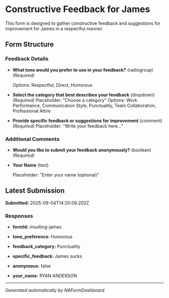 # Constructive Feedback for James

This form is designed to gather constructive feedback and suggestions for improvement for James in a respectful manner.

## Form Structure


### Feedback Details


- **What tone would you prefer to use in your feedback?** (radiogroup)
  *(Required)*
  
  Options: Respectful, Direct, Humorous

- **Select the category that best describes your feedback** (dropdown)
  *(Required)*
  Placeholder: "Choose a category"
  Options: Work Performance, Communication Style, Punctuality, Team Collaboration, Professional Attire

- **Provide specific feedback or suggestions for improvement** (comment)
  *(Required)*
  Placeholder: "Write your feedback here..."
  


### Additional Comments


- **Would you like to submit your feedback anonymously?** (boolean)
  *(Required)*
  
  

- **Your Name** (text)
  
  Placeholder: "Enter your name (optional)"
  



## Latest Submission

**Submitted:** 2025-09-04T14:20:09.202Z

### Responses


- **formId:** insulting-james

- **tone_preference:** Humorous

- **feedback_category:** Punctuality

- **specific_feedback:** James sucks

- **anonymous:** false

- **your_name:** RYAN ANDERSON


---
*Generated automatically by NAFormDashboard*
